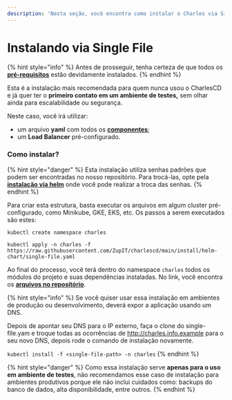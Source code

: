 ```yaml
---
description: 'Nesta seção, você encontra como instalar o Charles via Single File.'
---
```


# Instalando via Single File

{% hint style="info" %}
Antes de prosseguir, tenha certeza de que todos os [**pré-requisitos**](./#pre-requisitos) estão devidamente instalados.
{% endhint %}

Esta é a instalação mais recomendada para quem nunca usou o CharlesCD e já quer ter o **primeiro contato em um ambiente de testes,** sem olhar ainda para escalabilidade ou segurança.

Neste caso, você irá utilizar: 

* um arquivo **yaml** com todos os [**componentes**](./#componentes);
* um **Load Balancer** pré-configurado. 

### Como instalar?

{% hint style="danger" %}
Esta instalação utiliza senhas padrões que podem ser encontradas no nosso repositório. Para trocá-las, opte pela [**instalação via helm**](instalando-via-helm.md) onde você pode realizar a troca das senhas.
{% endhint %}

Para criar esta estrutura, basta executar os arquivos em algum cluster pré-configurado, como Minikube, GKE, EKS, etc. Os passos a serem executados são estes:

```text
kubectl create namespace charles

kubectl apply -n charles -f https://raw.githubusercontent.com/ZupIT/charlescd/main/install/helm-chart/single-file.yaml
```

Ao final do processo, você terá dentro do namespace `charles` todos os módulos do projeto e suas dependências instaladas. No link, você encontra os [**arquivos no repositório**](https://raw.githubusercontent.com/ZupIT/charlescd/master/install/helm-chart/single-file.yaml).

{% hint style="info" %}
Se você quiser usar essa instalação em ambientes de produção ou desenvolvimento, deverá expor a aplicação usando um DNS.

Depois de apontar seu DNS para o IP externo, faça o clone do single-file.yam e troque todas as ocorrências de http://charles.info.example para o seu novo DNS, depois rode o comando de instalação novamente.

`kubectl install -f <single-file-path> -n charles`
{% endhint %}

{% hint style="danger" %}
Como essa instalação serve **apenas para o uso em ambiente de testes**, não recomendamos esse caso de instalação para ambientes produtivos porque ele não inclui cuidados como: backups do banco de dados, alta disponibilidade, entre outros.
{% endhint %}

